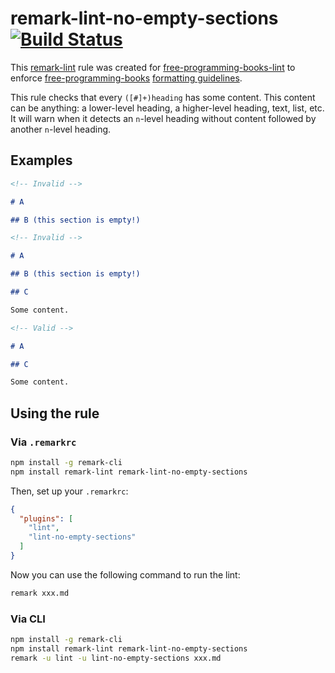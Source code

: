 # remark-lint-no-empty-sections [![Build Status](https://travis-ci.org/vhf/remark-lint-no-empty-sections.svg?branch=master)](https://travis-ci.org/vhf/remark-lint-no-empty-sections)

This [remark-lint](https://github.com/wooorm/remark-lint) rule was created for [free-programming-books-lint](https://github.com/vhf/free-programming-books-lint) to enforce [free-programming-books](https://github.com/vhf/free-programming-books) [formatting guidelines](https://github.com/vhf/free-programming-books/blob/master/CONTRIBUTING.md#formatting).

This rule checks that every `([#]+)heading` has some content. This content can be anything: a lower-level heading, a higher-level heading, text, list, etc. It will warn when it detects an `n`-level heading without content followed by another `n`-level heading.

## Examples

```markdown
<!-- Invalid -->

# A

## B (this section is empty!)
```

```markdown
<!-- Invalid -->

# A

## B (this section is empty!)

## C

Some content.
```

```markdown
<!-- Valid -->

# A

## C

Some content.
```

## Using the rule

### Via `.remarkrc`

```bash
npm install -g remark-cli
npm install remark-lint remark-lint-no-empty-sections
```

Then, set up your `.remarkrc`:

```JSON
{
  "plugins": [
    "lint",
    "lint-no-empty-sections"
  ]
}
```

Now you can use the following command to run the lint:

```bash
remark xxx.md
```

### Via CLI

```bash
npm install -g remark-cli
npm install remark-lint remark-lint-no-empty-sections
remark -u lint -u lint-no-empty-sections xxx.md
```
